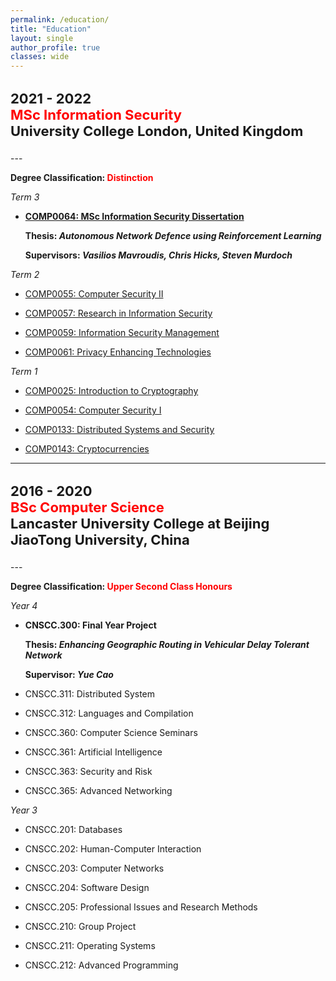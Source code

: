 ```yaml
---
permalink: /education/
title: "Education"
layout: single
author_profile: true
classes: wide
---
```


<h3 style="font-size:22px">
    2021 - 2022 <br> <span style="color: red">MSc Information Security</span> <br> University College London, United Kingdom
</h3>
---

**Degree Classification: <span style="color: red">Distinction</span>**

*Term 3*

- **[COMP0064: MSc Information Security Dissertation](https://www.ucl.ac.uk/module-catalogue/modules/msc-information-security-dissertation-COMP0064)**

    **Thesis: *Autonomous Network Defence using Reinforcement Learning***

    **Supervisors: *Vasilios Mavroudis, Chris Hicks, Steven Murdoch***

*Term 2*

- [COMP0055: Computer Security II](https://www.ucl.ac.uk/module-catalogue/modules/computer-security-ii-COMP0055)

- [COMP0057: Research in Information Security](https://www.ucl.ac.uk/module-catalogue/modules/research-in-information-security-COMP0057)

- [COMP0059: Information Security Management](https://www.ucl.ac.uk/module-catalogue/modules/information-security-management-COMP0059)

- [COMP0061: Privacy Enhancing Technologies](https://www.ucl.ac.uk/module-catalogue/modules/privacy-enhancing-technologies-COMP0061)

*Term 1*

- [COMP0025: Introduction to Cryptography](https://www.ucl.ac.uk/module-catalogue/modules/introduction-to-cryptography/COMP0025)

- [COMP0054: Computer Security I](https://www.ucl.ac.uk/module-catalogue/modules/computer-security-i/COMP0054)

- [COMP0133: Distributed Systems and Security](https://www.ucl.ac.uk/module-catalogue/modules/distributed-systems-and-security/COMP0133)

- [COMP0143: Cryptocurrencies](https://www.ucl.ac.uk/module-catalogue/modules/cryptocurrencies/COMP0143)

---

<h3 style="font-size:22px">
    2016 - 2020 <br> <span style="color: red">BSc Computer Science</span> <br> Lancaster University College at Beijing JiaoTong University, China
</h3>
---

**Degree Classification: <span style="color: red">Upper Second Class Honours</span>**

*Year 4*

- **CNSCC.300: Final Year Project**

    **Thesis: *Enhancing Geographic Routing in Vehicular Delay Tolerant Network***

    **Supervisor: *Yue Cao***

- CNSCC.311: Distributed System

- CNSCC.312: Languages and Compilation

- CNSCC.360: Computer Science Seminars

- CNSCC.361: Artificial Intelligence

- CNSCC.363: Security and Risk

- CNSCC.365: Advanced Networking

*Year 3*

- CNSCC.201: Databases

- CNSCC.202: Human-Computer Interaction

- CNSCC.203: Computer Networks

- CNSCC.204: Software Design

- CNSCC.205: Professional Issues and Research Methods

- CNSCC.210: Group Project

- CNSCC.211: Operating Systems

- CNSCC.212: Advanced Programming
